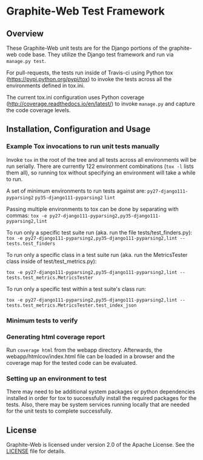 # Graphite-Web Test Framework

## Overview

These Graphite-Web unit tests are for the Django portions of the graphite-web code base.  They utilize the Django test framework and run via `manage.py test`.

For pull-requests, the tests run inside of Travis-ci using Python tox (https://pypi.python.org/pypi/tox) to invoke the tests across all the environments defined in tox.ini.

The current tox.ini configuration uses Python coverage (http://coverage.readthedocs.io/en/latest/) to invoke `manage.py` and capture the code coverage levels.

## Installation, Configuration and Usage

### Example Tox invocations to run unit tests manually

Invoke `tox` in the root of the tree and all tests across all environments will be run serially.  There are currently 122 environment combinations (`tox -l` lists them all), so running tox without specifying an environment will take a while to run.

A set of minimum environments to run tests against are:
`py27-django111-pyparsing2`
`py35-django111-pyparsing2`
`lint`

Passing multiple environments to tox can be done by separating with commas:
`tox -e py27-django111-pyparsing2,py35-django111-pyparsing2,lint`

To run only a specific test suite run (aka. run the file tests/test_finders.py):
`tox -e py27-django111-pyparsing2,py35-django111-pyparsing2,lint -- tests.test_finders`

To run only a specific class in a test suite run (aka. run the MetricsTester class inside of test/test_metrics.py):

`tox -e py27-django111-pyparsing2,py35-django111-pyparsing2,lint -- tests.test_metrics.MetricsTester`

To run only a specific test within a test suite's class run:

`tox -e py27-django111-pyparsing2,py35-django111-pyparsing2,lint -- tests.test_metrics.MetricsTester.test_index_json`

### Minimum tests to verify

### Generating html coverage report

Run `coverage html` from the webapp directory.  Afterwards, the webapp/htmlcov/index.html file can be loaded in a browser and the coverage map for the tested code can be evaluated.

### Setting up an environment to test

There may need to be additional system packages or python dependencies installed in order for tox to successfully install the required packages for the tests.  Also, there may be system services running locally that are needed for the unit tests to complete successfully.

## License

Graphite-Web is licensed under version 2.0 of the Apache License. See the [LICENSE](https://github.com/graphite-project/graphite-web/blob/master/LICENSE) file for details.
